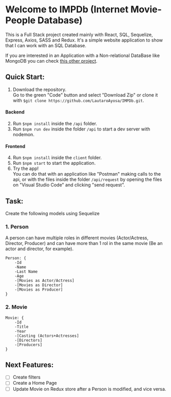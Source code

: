 # Welcome to IMPDb (Internet Movie-People Database)
This is a Full Stack project created mainly with React, SQL, Sequelize, Express, Axios, SASS and Redux.
It's a simple website application to show that I can work with an SQL Database.

If you are interested in an Application with a Non-relational DataBase like MongoDB you can check [this other project](https://github.com/LautaroAyosa/BlogList).

## Quick Start:
1. Download the repository. <br>
Go to the green "Code" button and select "Download Zip" or clone it with `$git clone https://github.com/LautaroAyosa/IMPDb.git`.
#### Backend
2. Run `$npm install` inside the `/api` folder.
3. Run `$npm run dev` inside the folder `/api` to start a dev server with nodemon.
#### Frontend
4. Run `$npm install` inside the `client` folder.
5. Run `$npm start` to start the application.<br>
6. Try the app! <br>
You can do that with an application like "Postman" making calls to the api, or with the files inside the folder `/api/request` by opening the files on "Visual Studio Code" and clicking "send request".

## Task:
Create the following models using Sequelize

### 1. Person
A person can have multiple roles in different movies (Actor/Actress, Director, Producer) and can have more than 1 rol in the same movie (Be an actor and director, for example).
```
Person: {
    -Id
    -Name
    -Last Name
    -Age
    -[Movies as Actor/Actress]
    -[Movies as Director]
    -[Movies as Producer]
}
```

### 2. Movie
```
Movie: {
    -Id
    -Title
    -Year
    -[Casting (Actors+Actresses]
    -[Directors]
    -[Producers]
}
```

## Next Features:
- [ ] Create filters
- [ ] Create a Home Page
- [ ] Update Movie on Redux store after a Person is modified, and vice versa.